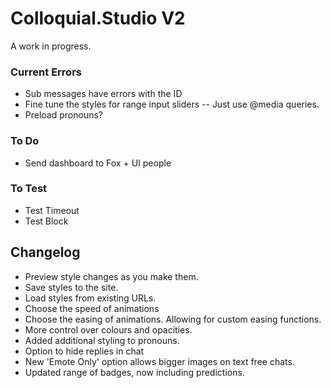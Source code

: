 # Colloquial.Studio V2

A work in progress.

### Current Errors

- Sub messages have errors with the ID
- Fine tune the styles for range input sliders
  -- Just use @media queries.
- Preload pronouns?

### To Do

- Send dashboard to Fox + UI people

### To Test

- Test Timeout
- Test Block

## Changelog

- Preview style changes as you make them.
- Save styles to the site.
- Load styles from existing URLs.
- Choose the speed of animations
- Choose the easing of animations. Allowing for custom easing functions.
- More control over colours and opacities.
- Added additional styling to pronouns.
- Option to hide replies in chat
- New 'Emote Only' option allows bigger images on text free chats.
- Updated range of badges, now including predictions.
